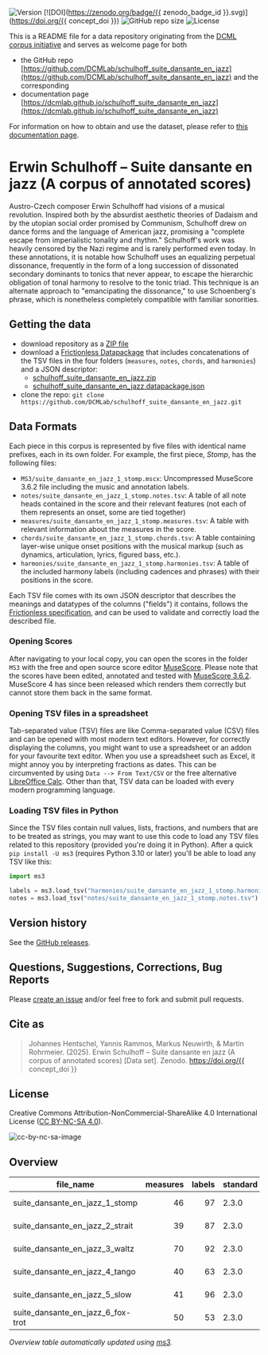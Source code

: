 ![Version](https://img.shields.io/github/v/release/DCMLab/schulhoff_suite_dansante_en_jazz?display_name=tag)
[![DOI](https://zenodo.org/badge/{{ zenodo_badge_id }}.svg)](https://doi.org/{{ concept_doi }})
![GitHub repo size](https://img.shields.io/github/repo-size/DCMLab/schulhoff_suite_dansante_en_jazz)
![License](https://img.shields.io/badge/license-CC%20BY--NC--SA%204.0-9cf)


This is a README file for a data repository originating from the [DCML corpus initiative](https://github.com/DCMLab/dcml_corpora)
and serves as welcome page for both 

* the GitHub repo [https://github.com/DCMLab/schulhoff_suite_dansante_en_jazz](https://github.com/DCMLab/schulhoff_suite_dansante_en_jazz) and the corresponding
* documentation page [https://dcmlab.github.io/schulhoff_suite_dansante_en_jazz](https://dcmlab.github.io/schulhoff_suite_dansante_en_jazz)

For information on how to obtain and use the dataset, please refer to [this documentation page](https://dcmlab.github.io/schulhoff_suite_dansante_en_jazz/introduction).

# Erwin Schulhoff – Suite dansante en jazz (A corpus of annotated scores)

Austro-Czech composer Erwin Schulhoff had visions of a musical revolution. Inspired both by the absurdist aesthetic
theories of Dadaism and by the utopian social order promised by Communism, Schulhoff drew on dance forms and the
language of American jazz, promising a "complete escape from imperialistic tonality and rhythm." Schulhoff's work was
heavily censored by the Nazi regime and is rarely performed even today. In these annotations, it is notable how
Schulhoff uses an equalizing perpetual dissonance, frequently in the form of a long succession of dissonated secondary
dominants to tonics that never appear, to escape the hierarchic obligation of tonal harmony to resolve to the tonic
triad. This technique is an alternate approach to "emancipating the dissonance," to use Schoenberg's phrase, which is
nonetheless completely compatible with familiar sonorities.

## Getting the data

* download repository as a [ZIP file](https://github.com/DCMLab/schulhoff_suite_dansante_en_jazz/archive/main.zip)
* download a [Frictionless Datapackage](https://specs.frictionlessdata.io/data-package/) that includes concatenations
  of the TSV files in the four folders (`measures`, `notes`, `chords`, and `harmonies`) and a JSON descriptor:
  * [schulhoff_suite_dansante_en_jazz.zip](https://github.com/DCMLab/schulhoff_suite_dansante_en_jazz/releases/latest/download/schulhoff_suite_dansante_en_jazz.zip)
  * [schulhoff_suite_dansante_en_jazz.datapackage.json](https://github.com/DCMLab/schulhoff_suite_dansante_en_jazz/releases/latest/download/schulhoff_suite_dansante_en_jazz.datapackage.json)
* clone the repo: `git clone https://github.com/DCMLab/schulhoff_suite_dansante_en_jazz.git` 


## Data Formats

Each piece in this corpus is represented by five files with identical name prefixes, each in its own folder. 
For example, the first piece, *Stomp*, has the following files:

* `MS3/suite_dansante_en_jazz_1_stomp.mscx`: Uncompressed MuseScore 3.6.2 file including the music and annotation labels.
* `notes/suite_dansante_en_jazz_1_stomp.notes.tsv`: A table of all note heads contained in the score and their relevant features (not each of them represents an onset, some are tied together)
* `measures/suite_dansante_en_jazz_1_stomp.measures.tsv`: A table with relevant information about the measures in the score.
* `chords/suite_dansante_en_jazz_1_stomp.chords.tsv`: A table containing layer-wise unique onset positions with the musical markup (such as dynamics, articulation, lyrics, figured bass, etc.).
* `harmonies/suite_dansante_en_jazz_1_stomp.harmonies.tsv`: A table of the included harmony labels (including cadences and phrases) with their positions in the score.

Each TSV file comes with its own JSON descriptor that describes the meanings and datatypes of the columns ("fields") it contains,
follows the [Frictionless specification](https://specs.frictionlessdata.io/tabular-data-resource/),
and can be used to validate and correctly load the described file. 

### Opening Scores

After navigating to your local copy, you can open the scores in the folder `MS3` with the free and open source score
editor [MuseScore](https://musescore.org). Please note that the scores have been edited, annotated and tested with
[MuseScore 3.6.2](https://github.com/musescore/MuseScore/releases/tag/v3.6.2). 
MuseScore 4 has since been released which renders them correctly but cannot store them back in the same format.

### Opening TSV files in a spreadsheet

Tab-separated value (TSV) files are like Comma-separated value (CSV) files and can be opened with most modern text
editors. However, for correctly displaying the columns, you might want to use a spreadsheet or an addon for your
favourite text editor. When you use a spreadsheet such as Excel, it might annoy you by interpreting fractions as
dates. This can be circumvented by using `Data --> From Text/CSV` or the free alternative
[LibreOffice Calc](https://www.libreoffice.org/download/download/). Other than that, TSV data can be loaded with
every modern programming language.

### Loading TSV files in Python

Since the TSV files contain null values, lists, fractions, and numbers that are to be treated as strings, you may want
to use this code to load any TSV files related to this repository (provided you're doing it in Python). After a quick
`pip install -U ms3` (requires Python 3.10 or later) you'll be able to load any TSV like this:

```python
import ms3

labels = ms3.load_tsv("harmonies/suite_dansante_en_jazz_1_stomp.harmonies.tsv")
notes = ms3.load_tsv("notes/suite_dansante_en_jazz_1_stomp.notes.tsv")
```


## Version history

See the [GitHub releases](https://github.com/DCMLab/schulhoff_suite_dansante_en_jazz/releases).

## Questions, Suggestions, Corrections, Bug Reports

Please [create an issue](https://github.com/DCMLab/schulhoff_suite_dansante_en_jazz/issues) and/or feel free to fork and submit pull requests.

## Cite as

> Johannes Hentschel, Yannis Rammos, Markus Neuwirth, & Martin Rohrmeier. (2025). Erwin Schulhoff – Suite dansante en jazz (A corpus of annotated scores) [Data set]. Zenodo. https://doi.org/{{ concept_doi }}

## License

Creative Commons Attribution-NonCommercial-ShareAlike 4.0 International License ([CC BY-NC-SA 4.0](https://creativecommons.org/licenses/by-nc-sa/4.0/)).

![cc-by-nc-sa-image](https://licensebuttons.net/l/by-nc-sa/4.0/88x31.png)

## Overview
|            file_name            |measures|labels|standard|annotators |reviewers|
|---------------------------------|-------:|-----:|--------|-----------|---------|
|suite_dansante_en_jazz_1_stomp   |      46|    97|2.3.0   |Amelia Brey|DK       |
|suite_dansante_en_jazz_2_strait  |      39|    87|2.3.0   |Amelia Brey|DK       |
|suite_dansante_en_jazz_3_waltz   |      70|    92|2.3.0   |Amelia Brey|DK       |
|suite_dansante_en_jazz_4_tango   |      40|    63|2.3.0   |Amelia Brey|DK       |
|suite_dansante_en_jazz_5_slow    |      41|    96|2.3.0   |Amelia Brey|DK       |
|suite_dansante_en_jazz_6_fox-trot|      50|    53|2.3.0   |Amelia Brey|DK       |


*Overview table automatically updated using [ms3](https://ms3.readthedocs.io/).*
